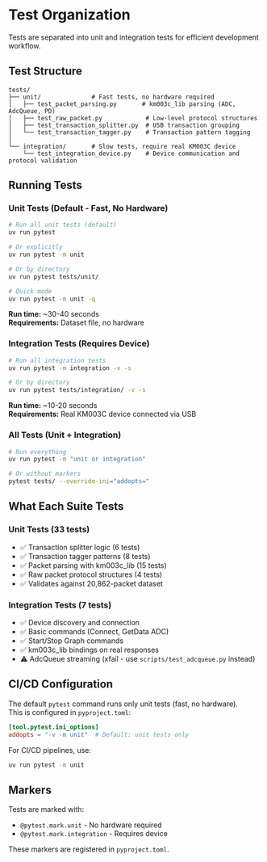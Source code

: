 # Test Organization

Tests are separated into unit and integration tests for efficient development workflow.

## Test Structure

```
tests/
├── unit/              # Fast tests, no hardware required
│   ├── test_packet_parsing.py       # km003c_lib parsing (ADC, AdcQueue, PD)
│   ├── test_raw_packet.py            # Low-level protocol structures
│   ├── test_transaction_splitter.py  # USB transaction grouping
│   └── test_transaction_tagger.py    # Transaction pattern tagging
│
└── integration/       # Slow tests, require real KM003C device
    └── test_integration_device.py    # Device communication and protocol validation
```

## Running Tests

### Unit Tests (Default - Fast, No Hardware)

```bash
# Run all unit tests (default)
uv run pytest

# Or explicitly
uv run pytest -m unit

# Or by directory
uv run pytest tests/unit/

# Quick mode
uv run pytest -m unit -q
```

**Run time:** ~30-40 seconds  
**Requirements:** Dataset file, no hardware

### Integration Tests (Requires Device)

```bash
# Run all integration tests
uv run pytest -m integration -v -s

# Or by directory
uv run pytest tests/integration/ -v -s
```

**Run time:** ~10-20 seconds  
**Requirements:** Real KM003C device connected via USB

### All Tests (Unit + Integration)

```bash
# Run everything
uv run pytest -m "unit or integration"

# Or without markers
pytest tests/ --override-ini="addopts="
```

## What Each Suite Tests

### Unit Tests (33 tests)
- ✅ Transaction splitter logic (6 tests)
- ✅ Transaction tagger patterns (8 tests)  
- ✅ Packet parsing with km003c_lib (15 tests)
- ✅ Raw packet protocol structures (4 tests)
- ✅ Validates against 20,862-packet dataset

### Integration Tests (7 tests)
- ✅ Device discovery and connection
- ✅ Basic commands (Connect, GetData ADC)
- ✅ Start/Stop Graph commands
- ✅ km003c_lib bindings on real responses
- ⚠️ AdcQueue streaming (xfail - use `scripts/test_adcqueue.py` instead)

## CI/CD Configuration

The default `pytest` command runs only unit tests (fast, no hardware).  
This is configured in `pyproject.toml`:

```toml
[tool.pytest.ini_options]
addopts = "-v -m unit"  # Default: unit tests only
```

For CI/CD pipelines, use:
```bash
uv run pytest -m unit
```

## Markers

Tests are marked with:
- `@pytest.mark.unit` - No hardware required
- `@pytest.mark.integration` - Requires device

These markers are registered in `pyproject.toml`.
